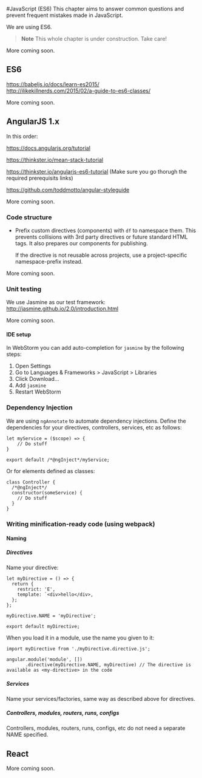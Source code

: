 #JavaScript (ES6)
This chapter aims to answer common questions and prevent frequent mistakes made in JavaScript.

We are using ES6.

> **Note** This whole chapter is under construction. Take care!

More coming soon.

## ES6
https://babeljs.io/docs/learn-es2015/  
http://ilikekillnerds.com/2015/02/a-guide-to-es6-classes/  

More coming soon.  

## AngularJS 1.x


In this order:

https://docs.angularjs.org/tutorial

https://thinkster.io/mean-stack-tutorial

https://thinkster.io/angularjs-es6-tutorial (Make sure you go thorugh the required prerequisits links)

https://github.com/toddmotto/angular-styleguide

More coming soon.

### Code structure

* Prefix custom directives (components) with `df` to namespace them. This prevents collisions with 3rd party directives or future standard HTML tags. It also prepares our components for publishing.

  If the directive is not reusable across projects, use a project-specific namespace-prefix instead.

More coming soon.

### Unit testing
We use Jasmine as our test framework: http://jasmine.github.io/2.0/introduction.html

More coming soon.

#### IDE setup
In WebStorm you can add auto-completion for `jasmine` by the following steps:

1. Open Settings
2. Go to Languages & Frameworks > JavaScript > Libraries
3. Click Download...
4. Add `jasmine`
5. Restart WebStorm

### Dependency Injection
We are using `ngAnnotate` to automate dependency injections. Define the dependencies for your directives, controllers, services, etc as follows:
```
let myService = ($scope) => {
    // Do stuff
}

export default /*@ngInject*/myService;
```
Or for elements defined as classes:
```
class Controller {
  /*@ngInject*/
  constructor(someService) {
    // Do stuff
  }
}
```


### Writing minification-ready code (using webpack)

#### Naming

##### Directives
Name your directive:
```
let myDirective = () => {
  return {
    restrict: 'E',
    template: `<div>hello</div>,
  };
};

myDirective.NAME = 'myDirective';

export default myDirective;
```

When you load it in a module, use the name you given to it:
```
import myDirective from './myDirective.directive.js';

angular.module('module', [])
       .directive(myDirective.NAME, myDirective) // The directive is available as <my-directive> in the code
```

##### Services
Name your services/factories, same way as described above for directives.

##### Controllers, modules, routers, runs, configs
Controllers, modules, routers, runs, configs, etc do not need a separate NAME specified.

## React
More coming soon.